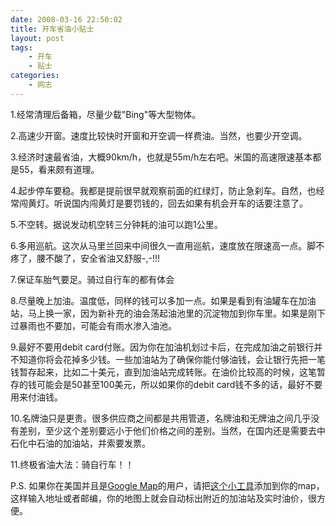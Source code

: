 ```yaml
---
date: 2008-03-16 22:50:02
title: 开车省油小贴士
layout: post
tags:
    - 开车
    - 贴士
categories:
    - 网志
---
```

1.经常清理后备箱，尽量少载"Bing"等大型物体。

2.高速少开窗。速度比较快时开窗和开空调一样费油。当然，也要少开空调。

3.经济时速最省油，大概90km/h，也就是55m/h左右吧。米国的高速限速基本都是55，看来颇有道理。

4.起步停车要稳。我都是提前很早就观察前面的红绿灯，防止急刹车。自然，也经常闯黄灯。听说国内闯黄灯是要罚钱的，回去如果有机会开车的话要注意了。

5.不空转。据说发动机空转三分钟耗的油可以跑1公里。

6.多用巡航。这次从马里兰回来中间很久一直用巡航，速度放在限速高一点。脚不疼了，腰不酸了，安全省油又舒服-,-!!!

7.保证车胎气要足。骑过自行车的都有体会

8.尽量晚上加油。温度低，同样的钱可以多加一点。如果是看到有油罐车在加油站，马上换一家，因为新补充的油会荡起油池里的沉淀物加到你车里。如果是刚下过暴雨也不要加，可能会有雨水渗入油池。

9.最好不要用debit card付账。因为你在加油机划过卡后，在完成加油之前银行并不知道你将会花掉多少钱。一些加油站为了确保你能付够油钱，会让银行先把一笔钱暂存起来，比如二十美元，直到加油站完成转账。在油价比较高的时候，这笔暂存的钱可能会是50甚至100美元，所以如果你的debit card钱不多的话，最好不要用来付油钱。

10.名牌油只是更贵。很多供应商之间都是共用管道，名牌油和无牌油之间几乎没有差别，至少这个差别要远小于他们价格之间的差别。当然，在国内还是需要去中石化中石油的加油站，并索要发票。

11.终极省油大法：骑自行车！！

P.S. 如果你在美国并且是<a href="http://maps.google.com" target="_blank">Google Map</a>的用户，请把<a href="http://maps.google.com/ig/directory?synd=mpl&amp;pid=mpl&amp;features=sharedmap%2Cgeofeed&amp;backlink=http%3A%2F%2Fmaps.google.com%2Fmaps%2Fmm%3Fie%3DUTF8%26hl%3Den%26ll%3D40.805607%2C-77.902466%26spn%3D0.109146%2C0.233459%26z%3D12&amp;hl=en&amp;gl=us&amp;num=24&amp;url=http://www.gasbuddy.com/GoogleGadget.aspx&amp;output=html">这个小工具</a>添加到你的map，这样输入地址或者邮编，你的地图上就会自动标出附近的加油站及实时油价，很方便。
